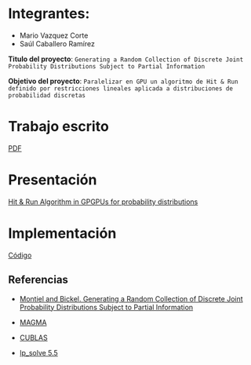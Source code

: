 # Integrantes:

- Mario Vazquez Corte
- Saúl Caballero Ramírez

**Titulo del proyecto**: `Generating a Random Collection of Discrete Joint
Probability Distributions Subject to Partial Information`

**Objetivo del proyecto**: `Paralelizar en GPU un algoritmo de Hit & Run definido por restricciones lineales aplicada a distribuciones de probabilidad discretas`


# Trabajo escrito

[PDF](link)

# Presentación

[Hit & Run Algorithm in GPGPUs for probability distributions ](https://www.dropbox.com/s/u1mpmyy0oqgba4k/presentacion.pdf?dl=0)

# Implementación

[Código](https://github.com/Jokerthief/hit_run)

Referencias
---
* [Montiel and Bickel. Generating a Random Collection of Discrete Joint Probability Distributions Subject to Partial Information](https://link.springer.com/article/10.1007/s11009-012-9292-9)

* [MAGMA](https://developer.nvidia.com/magma)

* [CUBLAS](https://docs.nvidia.com/cuda/cublas/index.html)

* [lp_solve 5.5](http://lpsolve.sourceforge.net/5.5/)
